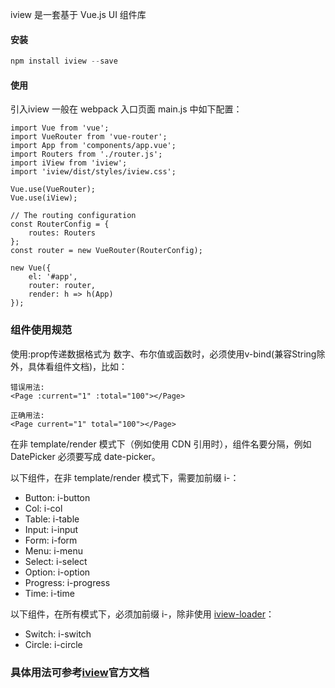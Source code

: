 iview 是一套基于 Vue.js UI 组件库

#### 安装

```javascript
npm install iview --save
```

#### 使用

引入iview
一般在 webpack 入口页面 main.js 中如下配置：

```Vue
import Vue from 'vue';
import VueRouter from 'vue-router';
import App from 'components/app.vue';
import Routers from './router.js';
import iView from 'iview';
import 'iview/dist/styles/iview.css';

Vue.use(VueRouter);
Vue.use(iView);

// The routing configuration
const RouterConfig = {
    routes: Routers
};
const router = new VueRouter(RouterConfig);

new Vue({
    el: '#app',
    router: router,
    render: h => h(App)
});
```

### 组件使用规范

使用:prop传递数据格式为 数字、布尔值或函数时，必须使用v-bind(兼容String除外，具体看组件文档)，比如：

```Vue
错误用法:
<Page :current="1" :total="100"></Page>

正确用法:
<Page current="1" total="100"></Page>
```

在非 template/render 模式下（例如使用 CDN 引用时），组件名要分隔，例如 DatePicker 必须要写成 date-picker。

以下组件，在非 template/render 模式下，需要加前缀 i-：

- Button: i-button
- Col: i-col
- Table: i-table
- Input: i-input
- Form: i-form
- Menu: i-menu
- Select: i-select
- Option: i-option
- Progress: i-progress
- Time: i-time


以下组件，在所有模式下，必须加前缀 i-，除非使用 [iview-loader](https://www.iviewui.com/docs/guide/iview-loader)：

- Switch: i-switch
- Circle: i-circle


### 具体用法可参考[iview](https://www.iviewui.com/docs/guide/install)官方文档
